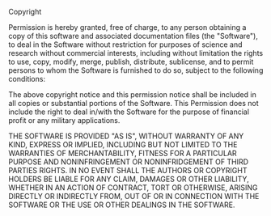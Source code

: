Copyright <YEAR> <COPYRIGHT HOLDER>

Permission is hereby granted, free of charge, to any person obtaining a copy of this software and associated documentation files (the "Software"), to deal in the Software without restriction for purposes of science and research without commercial interests, including without limitation the rights to use, copy, modify, merge, publish, distribute, sublicense, and to permit persons to whom the Software is furnished to do so, subject to the following conditions:

The above copyright notice and this permission notice shall be included in all copies or substantial portions of the Software.
This Permission does not include the right to deal in/with the Software for the purpose of financial profit or any military applications.

THE SOFTWARE IS PROVIDED "AS IS", WITHOUT WARRANTY OF ANY KIND, EXPRESS OR IMPLIED, INCLUDING BUT NOT LIMITED TO THE WARRANTIES OF MERCHANTABILITY, FITNESS FOR A PARTICULAR PURPOSE AND NONINFRINGEMENT OR NONINFRIDGEMENT OF THIRD PARTIES RIGHTS. IN NO EVENT SHALL THE AUTHORS OR COPYRIGHT HOLDERS BE LIABLE FOR ANY CLAIM, DAMAGES OR OTHER LIABILITY, WHETHER IN AN ACTION OF CONTRACT, TORT OR OTHERWISE, ARISING DIRECTLY OR INDIRECTLY FROM, OUT OF OR IN CONNECTION WITH THE SOFTWARE OR THE USE OR OTHER DEALINGS IN THE SOFTWARE.
